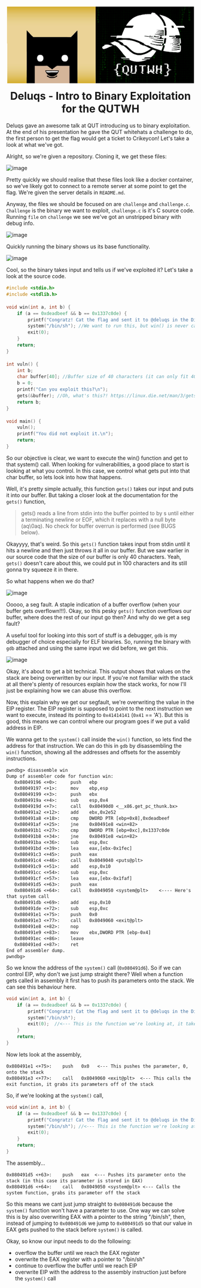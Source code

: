 <p align="center">
  <img width="500" src="delqut.png" alt="Intro to Binary Exploitation">
</p>
<h1 align="center" style="margin-top: 0px;">Deluqs - Intro to Binary Exploitation for the QUTWH</h1>

<p>
Deluqs gave an awesome talk at QUT introducing us to binary exploitation. At the end of his presentation he gave the QUT whitehats a challenge to do, the first person to get the flag would get a ticket to Crikeycon! Let's take a look at what we've got.
  
Alright, so we're given a repository. Cloning it, we get these files:
</p>

![image](https://user-images.githubusercontent.com/104875856/185619589-a41a3f81-d303-4b48-b005-aaebb60e5eb3.png)

Pretty quickly we should realise that these files look like a docker container, so we've likely got to connect to a remote server at some point to get the flag. We're given the server details in `README.md`.

Anyway, the files we should be focused on are `challenge` and `challenge.c`. `Challenge` is the binary we want to exploit, `challenge.c` is it's C source code. 
Running `file` on `challenge` we see we've got an unstripped binary with debug info.

![image](https://user-images.githubusercontent.com/104875856/185620992-41056b2e-04ef-4f2e-b63a-884358cfa794.png)

Quickly running the binary shows us its base functionality.

![image](https://user-images.githubusercontent.com/104875856/185621404-0304bf3c-e1dc-4ed6-8da7-b4ff7ed55062.png)

Cool, so the binary takes input and tells us if we've exploited it? Let's take a look at the source code.

```c
#include <stdio.h>
#include <stdlib.h>

void win(int a, int b) {
    if (a == 0xdeadbeef && b == 0x1337c0de) {
        printf("Congratz! Cat the flag and sent it to @deluqs in the Discord\n");
        system("/bin/sh"); //We want to run this, but win() is never called
        exit(0);
    }
    return;
}

int vuln() {
    int b;
    char buffer[40]; //Buffer size of 40 characters (it can only fit 40 characters of our input)
    b = 0;
    printf("Can you exploit this?\n");
    gets(&buffer); //Oh, what's this?! https://linux.die.net/man/3/gets
    return b;
}

void main() {
    vuln();
    printf("You did not exploit it.\n");
    return;
}
```

So our objective is clear, we want to execute the win() function and get to that system() call. When looking for vulnerabilities, a good place to start is looking at what you control. In this case, we control what gets put into that char buffer, so lets look into how that happens.

Well, it's pretty simple actually, this function `gets()` takes our input and puts it into our buffer. But taking a closer look at the documentation for the `gets()` function,
>gets() reads a line from stdin into the buffer pointed to by s until either a terminating newline or EOF, which it replaces with a null byte (aq\0aq). No check for buffer overrun is performed (see BUGS below). 

Okayyyy, that's weird. So this `gets()` function takes input from stdin until it hits a newline and then just throws it all in our buffer. But we saw earlier in our source code that the size of our buffer is only 40 characters. Yeah, `gets()` doesn't care about this, we could put in 100 characters and its still gonna try squeeze it in there.

So what happens when we do that?

![image](https://user-images.githubusercontent.com/104875856/185718518-a9e5d94e-ecfd-4645-ade3-aa4ad95eb3dc.png)

Ooooo, a seg fault. A staple indication of a buffer overflow (when your buffer gets overflown!!!). Okay, so this pesky `gets()` function overflows our buffer, where does the rest of our input go then? And why do we get a seg fault?

A useful tool for looking into this sort of stuff is a debugger, `gdb` is my debugger of choice especially for ELF binaries. So, running the binary with `gdb` attached and using the same input we did before, we get this.

![image](https://user-images.githubusercontent.com/104875856/185719252-4af49605-8c4a-4f13-8855-8ecb98c5a8ac.png)

Okay, it's about to get a bit technical. This output shows that values on the stack are being overwritten by our input. If you're not familiar with the stack at all there's plenty of resources explain how the stack works, for now I'll just be explaining how we can abuse this overflow.

Now, this explain why we get our segfault, we're overwriting the value in the EIP register. The EIP register is supposed to point to the next instruction we want to execute, instead its pointing to `0x41414141` (`0x41` == 'A'). But this is good, this means we can control where our program goes if we put a valid address in EIP.

We wanna get to the `system()` call inside the `win()` function, so lets find the address for that instruction. We can do this in `gdb` by disassembling the `win()` function, showing all the addresses and offsets for the assembly instructions.

```
pwndbg> disassemble win
Dump of assembler code for function win:
   0x08049196 <+0>:     push   ebp
   0x08049197 <+1>:     mov    ebp,esp
   0x08049199 <+3>:     push   ebx
   0x0804919a <+4>:     sub    esp,0x4
   0x0804919d <+7>:     call   0x80490d0 <__x86.get_pc_thunk.bx>
   0x080491a2 <+12>:    add    ebx,0x2e52
   0x080491a8 <+18>:    cmp    DWORD PTR [ebp+0x8],0xdeadbeef
   0x080491af <+25>:    jne    0x80491e8 <win+82>
   0x080491b1 <+27>:    cmp    DWORD PTR [ebp+0xc],0x1337c0de
   0x080491b8 <+34>:    jne    0x80491e8 <win+82>
   0x080491ba <+36>:    sub    esp,0xc
   0x080491bd <+39>:    lea    eax,[ebx-0x1fec]
   0x080491c3 <+45>:    push   eax
   0x080491c4 <+46>:    call   0x8049040 <puts@plt>
   0x080491c9 <+51>:    add    esp,0x10
   0x080491cc <+54>:    sub    esp,0xc
   0x080491cf <+57>:    lea    eax,[ebx-0x1faf]
   0x080491d5 <+63>:    push   eax
   0x080491d6 <+64>:    call   0x8049050 <system@plt>    <---- Here's that system call
   0x080491db <+69>:    add    esp,0x10
   0x080491de <+72>:    sub    esp,0xc
   0x080491e1 <+75>:    push   0x0
   0x080491e3 <+77>:    call   0x8049060 <exit@plt>
   0x080491e8 <+82>:    nop
   0x080491e9 <+83>:    mov    ebx,DWORD PTR [ebp-0x4]
   0x080491ec <+86>:    leave
   0x080491ed <+87>:    ret
End of assembler dump.
pwndbg>
```
So we know the address of the `system()` call (`0x080491d6`). So if we can control EIP, why don't we just jump straight there? Well when a function gets called in assembly it first has to push its parameters onto the stack. We can see this behaviour here.

```c
void win(int a, int b) {
    if (a == 0xdeadbeef && b == 0x1337c0de) {
        printf("Congratz! Cat the flag and sent it to @deluqs in the Discord\n");
        system("/bin/sh");
        exit(0);  //<--- This is the function we're looking at, it takes a parameter of 0 in the source code.
    }
    return;
}
```
Now lets look at the assembly,
```
0x080491e1 <+75>:    push   0x0   <--- This pushes the parameter, 0, onto the stack
0x080491e3 <+77>:    call   0x8049060 <exit@plt>  <--- This calls the exit function, it grabs its parameters off of the stack
```
So, if we're looking at the `system()` call,
```c
void win(int a, int b) {
    if (a == 0xdeadbeef && b == 0x1337c0de) {
        printf("Congratz! Cat the flag and sent it to @deluqs in the Discord\n");
        system("/bin/sh"); //<--- This is the function we're looking at, it takes a parameter of "/bin/sh"
        exit(0);
    }
    return;
}
```
The assembly...
```
0x080491d5 <+63>:    push   eax  <--- Pushes its parameter onto the stack (in this case its parameter is stored in EAX)
0x080491d6 <+64>:    call   0x8049050 <system@plt> <--- Calls the system function, grabs its parameter off the stack
```
So this means we cant just jump straight to `0x080491d6` because the `system()` function won't have a parameter to use. One way we can solve this is by also overwriting EAX with a pointer to the string "/bin/sh", then, instead of jumping to `0x080491d6` we jump to `0x080491d5` so that our value in EAX gets pushed to the stack before `system()` is called. 

Okay, so know our input needs to do the following:
- overflow the buffer until we reach the EAX register
- overwrite the EAX register with a pointer to "/bin/sh"
- continue to overflow the buffer until we reach EIP
- overwrite EIP with the address to the assembly instruction just before the `system()` call



